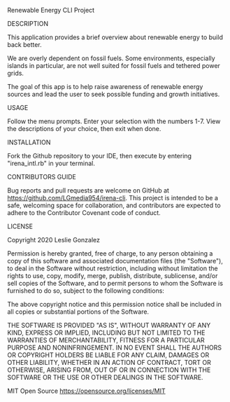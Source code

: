 Renewable Energy CLI Project 


DESCRIPTION

This application provides a brief overview about renewable energy to build back better.

We are overly dependent on fossil fuels. Some environments, especially islands in particular, are not well suited for fossil fuels and tethered power grids.

The goal of this app is to help raise awareness of renewable energy sources and lead the user to seek possible funding and growth initiatives.


USAGE

Follow the menu prompts. Enter your selection with the numbers 1-7. View the descriptions of your choice, then exit when done. 


INSTALLATION

Fork the Github repository to your IDE, then execute by entering "irena_intl.rb" in your terminal.


CONTRIBUTORS GUIDE

Bug reports and pull requests are welcome on GitHub at https://github.com/LGmedia954/irena-cli. This project is intended to be a safe, welcoming space for collaboration, and contributors are expected to adhere to the Contributor Covenant code of conduct.


LICENSE

Copyright 2020 Leslie Gonzalez

Permission is hereby granted, free of charge, to any person obtaining a copy of this software and associated documentation files (the "Software"), to deal in the Software without restriction, including without limitation the rights to use, copy, modify, merge, publish, distribute, sublicense, and/or sell copies of the Software, and to permit persons to whom the Software is furnished to do so, subject to the following conditions:

The above copyright notice and this permission notice shall be included in all copies or substantial portions of the Software.

THE SOFTWARE IS PROVIDED "AS IS", WITHOUT WARRANTY OF ANY KIND, EXPRESS OR IMPLIED, INCLUDING BUT NOT LIMITED TO THE WARRANTIES OF MERCHANTABILITY, FITNESS FOR A PARTICULAR PURPOSE AND NONINFRINGEMENT. IN NO EVENT SHALL THE AUTHORS OR COPYRIGHT HOLDERS BE LIABLE FOR ANY CLAIM, DAMAGES OR OTHER LIABILITY, WHETHER IN AN ACTION OF CONTRACT, TORT OR OTHERWISE, ARISING FROM, OUT OF OR IN CONNECTION WITH THE SOFTWARE OR THE USE OR OTHER DEALINGS IN THE SOFTWARE.

MIT Open Source  https://opensource.org/licenses/MIT
